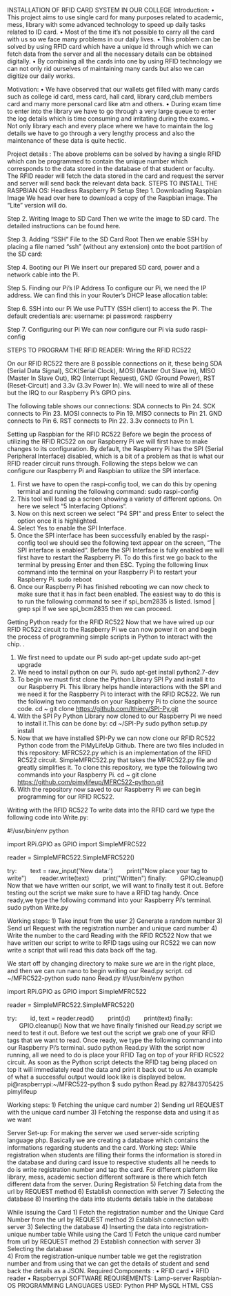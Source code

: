 INSTALLATION OF RFID CARD SYSTEM IN OUR COLLEGE
Introduction:
    • This project aims to use single card for many purposes related to academic, mess, library with some advanced technology to speed up daily tasks related to ID card.
    • Most of the time it’s not possible to carry all the card with us so we face many problems in our daily lives. 
    • This problem can be solved by using RFID card which have a unique id through which we can fetch data from the server and all the necessary details can be obtained digitally.
    • By combining all the cards into one by using RFID technology we can not only rid ourselves of maintaining many cards but also we can digitize our daily works. 

Motivation:
    • We have observed that our wallets get filled with many cards such as college id card, mess card, hall card, library card,club members card and many more personal card like atm and others.
    • During exam time to enter into the library we have to go through a very large queue to enter the log details which is time consuming and irritating during the exams.
    • Not only library each and every place where we have to maintain the log details we have to go through a very lengthy process and also the maintenance of these data is quite hectic. 

Project details :
The above problems can be solved by having a single RFID which can be programmed to contain the unique number which corresponds to the data stored in the database of that student or faculty.
The RFID reader will fetch the data stored in the card and request the server and server will send back the relevant data back.
STEPS TO INSTALL THE RASPBIAN OS:
Headless Raspberry Pi Setup
Step 1. Downloading Raspbian Image
We head over here to download a copy of the Raspbian image. The “Lite” version will do.

Step 2. Writing Image to SD Card
Then we write the image to SD card. The detailed instructions can be found here.

Step 3. Adding “SSH” File to the SD Card Root
Then we enable SSH by placing a file named “ssh” (without any extension) onto the boot partition of the SD card:

Step 4. Booting our Pi
We insert our prepared SD card, power and a network cable into the Pi.

Step 5. Finding our Pi’s IP Address
To configure our Pi, we need the IP address. We can find this in your Router’s DHCP lease allocation table:

Step 6. SSH into our Pi
We use PuTTY (SSH client) to access the Pi. The default credentials are:
username: pi
password: raspberry

Step 7. Configuring our Pi
We can now configure our Pi via sudo raspi-config


STEPS TO PROGRAM THE RFID READER:
Wiring the RFID RC522

On our RFID RC522 there are 8 possible connections on it, these being SDA (Serial Data Signal), SCK(Serial Clock), MOSI (Master Out Slave In), MISO (Master In Slave Out), IRQ (Interrupt Request), GND (Ground Power), RST (Reset-Circuit) and 3.3v (3.3v Power In). We will need to wire all of these but the IRQ to our Raspberry Pi’s GPIO pins.

The following table shows our connections:
SDA connects to Pin 24.
SCK connects to Pin 23.
MOSI connects to Pin 19.
MISO connects to Pin 21.
GND connects to Pin 6.
RST connects to Pin 22.
3.3v connects to Pin 1.


 Setting up Raspbian for the RFID RC522
Before we begin the process of utilizing the RFID RC522 on our Raspberry Pi we will first have to make changes to its configuration. By default, the Raspberry Pi has the SPI (Serial Peripheral Interface) disabled, which is a bit of a problem as that is what our RFID reader circuit runs through. Following the steps below we can configure our Raspberry Pi and Raspbian to utilize the SPI interface.
1. First we have to open the raspi-config tool, we can do this by opening terminal and running the following command:
sudo raspi-config
2. This tool will load up a screen showing a variety of different options. 
On here we select “5 Interfacing Options“.
3. Now on this next screen we select “P4 SPI“ and press Enter to select the option once it is highlighted.
4. Select Yes to enable the SPI Interface.
5. Once the SPI interface has been successfully enabled by the raspi-config tool we should see the following text appear on the screen, “The SPI interface is enabled“.
Before the SPI Interface is fully enabled we will first have to restart the Raspberry Pi. To do this first we go back to the terminal by pressing Enter and then ESC.
Typing the following linux command into the terminal on your Raspberry Pi to restart your Raspberry Pi.
sudo reboot
6. Once our Raspberry Pi has finished rebooting we can now check to make sure that it has in fact been enabled. The easiest way to do this is to run the following command to see if spi_bcm2835 is listed.
lsmod | grep spi
If we see spi_bcm2835 then we can proceed.

 Getting Python ready for the RFID RC522
Now that we have wired up our RFID RC522 circuit to the Raspberry Pi we can now power it on and begin the process of programming simple scripts in Python to interact with the chip.
.
1. We first need to update our Pi
sudo apt-get update
sudo apt-get upgrade
2. We need to install python on our Pi.
sudo apt-get install python2.7-dev
3. To begin we must first clone the Python Library SPI Py and install it to our Raspberry Pi. This library helps handle interactions with the SPI and we need it for the Raspberry Pi to interact with the RFID RC522.
We run the following two commands on your Raspberry Pi to clone the source code.
cd ~
git clone https://github.com/lthiery/SPI-Py.git
4. With the SPI Py Python Library now cloned to our Raspberry Pi we need to install it.This can be done by:
cd ~/SPI-Py
sudo python setup.py install
5. Now that we have installed SPI-Py we can now clone our RFID RC522 Python code from the PiMyLifeUp Github. There are two files included in this repository:
MFRC522.py which is an implementation of the RFID RC522 circuit.
SimpleMFRC522.py that takes the MFRC522.py file and greatly simplifies it.
To clone this repository, we type the following two commands into your Raspberry Pi.
cd ~
git clone https://github.com/pimylifeup/MFRC522-python.git
6. With the repository now saved to our Raspberry Pi we can begin programming for our RFID RC522. 

 Writing with the RFID RC522
To write data into the RFID card we type the following code into Write.py:

#!/usr/bin/env python

import RPi.GPIO as GPIO
import SimpleMFRC522

reader = SimpleMFRC522.SimpleMFRC522()

try:
        text = raw_input('New data:')
        print("Now place your tag to write")
        reader.write(text)
        print("Written")
finally:
        GPIO.cleanup()
 Now that we have written our script, we will want to finally test it out. Before testing out the script we make sure to have a RFID tag handy. Once ready,we type the following command into your Raspberry Pi’s terminal.
sudo python Write.py

Working steps:
        1) Take input from the user
        2) Generate a random number 
        3) Send url Request with the registration number and unique card number 
        4) Write the number to the card
Reading with the RFID RC522 
Now that we have written our script to write to RFID tags using our RC522 we can now write a script that will read this data back off the tag.

We start off by changing directory to make sure we are in the right place, and then we can run nano to begin writing our Read.py script.
cd ~/MFRC522-python
sudo nano Read.py
#!/usr/bin/env python

import RPi.GPIO as GPIO
import SimpleMFRC522

reader = SimpleMFRC522.SimpleMFRC522()

try:
        id, text = reader.read()
        print(id)
        print(text)
finally:
        GPIO.cleanup()
 Now that we have finally finished our Read.py script we need to test it out. Before we test out the script we grab one of your RFID tags that we want to read. Once ready, we type the following command into our Raspberry Pi’s terminal.
sudo python Read.py
With the script now running, all we need to do is place your RFID Tag on top of your RFID RC522 circuit. As soon as the Python script detects the RFID tag being placed on top it will immediately read the data and print it back out to us
An example of what a successful output would look like is displayed below.
pi@raspberrypi:~/MFRC522-python $ sudo python Read.py
827843705425
pimylifeup

Working steps:
    1) Fetching the unique card number 
    2) Sending url REQUEST with the unique card number 
    3) Fetching the response data and using it as we want

Server Set-up:
For making the server we used server-side scripting language php. Basically we are creating a database which contains the informations regarding students and the card.
Working step:
While registration when students are filling their forms the information is stored in the database and during card issue to respective students all he needs to do is write registration number and tap the card. 
For different platform like library, mess, academic section different software is there which fetch different data from the server.
	During Registration
        5) Fetching data from the url by REQUEST method
        6) Establish connection with server
        7) Selecting the database
        8) Inserting the data into students details table in the database

While issuing the Card
    1) Fetch the registration number and the Unique Card Number from the url by REQUEST method
    2) Establish connection with server
    3) Selecting the database
    4) Inserting the data into registration-unique number table 
While using the Card
    1) Fetch the unique card number from url by REQUEST method
    2) Establish connection with server
    3) Selecting the database 	
    4) From the registration-unique number table we get the registration number and from using that we can get the details of student and send back the details as a JSON.
Required Components :
    • RFID card
    • RFID reader
    • Raspberrypi
SOFTWARE REQUIREMENTS:
Lamp-server
Raspbian-OS
PROGRAMMING LANGUAGES USED:
Python
PHP
MySQL
HTML
CSS
 
